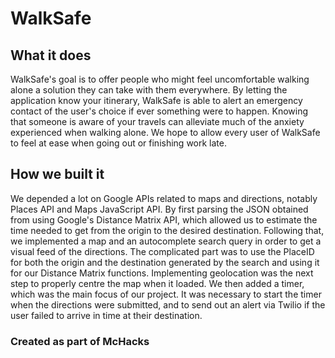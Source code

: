 # WalkSafe

## What it does
WalkSafe's goal is to offer people who might feel uncomfortable walking alone a solution they can take with them everywhere. By letting the application know your itinerary, WalkSafe is able to alert an emergency contact of the user's choice if ever something were to happen. Knowing that someone is aware of your travels can alleviate much of the anxiety experienced when walking alone. We hope to allow every user of WalkSafe to feel at ease when going out or finishing work late.

## How we built it
We depended a lot on Google APIs related to maps and directions, notably Places API and Maps JavaScript API. By first parsing the JSON obtained from using Google's Distance Matrix API, which allowed us to estimate the time needed to get from the origin to the desired destination. Following that, we implemented a map and an autocomplete search query in order to get a visual feed of the directions. The complicated part was to use the PlaceID for both the origin and the destination generated by the search and using it for our Distance Matrix functions. Implementing geolocation was the next step to properly centre the map when it loaded. We then added a timer, which was the main focus of our project. It was necessary to start the timer when the directions were submitted, and to send out an alert via Twilio if the user failed to arrive in time at their destination. 






### Created as part of McHacks
